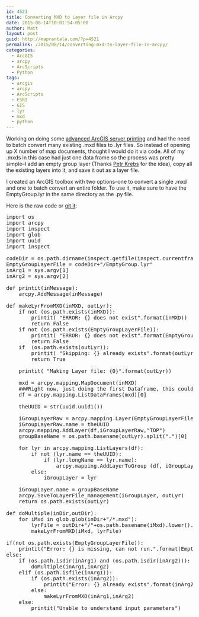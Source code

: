 ```yaml
---
id: 4521
title: Converting MXD to Layer file in Arcpy
date: 2015-08-14T10:01:54-05:00
author: Matt
layout: post
guid: http://maprantala.com/?p=4521
permalink: /2015/08/14/converting-mxd-to-layer-file-in-arcpy/
categories:
  - ArcGIS
  - arcpy
  - ArcScripts
  - Python
tags:
  - arcgis
  - arcpy
  - ArcScripts
  - ESRI
  - GIS
  - lyr
  - mxd
  - python
---
```

Working on doing some <a href="http://resources.arcgis.com/EN/HELP/MAIN/10.1/index.html#//01540000056t000000" target="_blank">advanced ArcGIS server printing</a>&nbsp;and had the need to batch convert many existing .mxd files to .lyr files. So instead of opening up X number of map documents, thought I would do it via code. All of my .mxds in this case had just one data frame so the process was pretty simple&#8211;I add an empty group layer (Thanks <a href="http://gis.stackexchange.com/users/434/petr-krebs" target="_blank">Petr Krebs</a> for the idea), copy all the existing layers into it, and save it out as a layer file.

I created an ArcGIS toolbox with two options&#8211;one to convert a single .mxd and one to batch convert an entire folder. To use it, make sure to have the EmptyGroup.lyr in the same directory as the .py file.

Here is the raw code or <a href="https://github.com/MapRantala/Blog/tree/master/ArcToolbox/ArcGIS/20150814_ConvertMxd2Lyr" target="_blank">git it</a>:

<pre>import os
import arcpy
import inspect
import glob
import uuid
import inspect

codeDir = os.path.dirname(inspect.getfile(inspect.currentframe()))
EmptyGroupLayerFile = codeDir+"/EmptyGroup.lyr"
inArg1 = sys.argv[1]
inArg2 = sys.argv[2]

def printit(inMessage):
    arcpy.AddMessage(inMessage)

def makeLyrFromMXD(inMXD, outLyr):
    if not (os.path.exists(inMXD)):
        printit( "ERROR: {} does not exist".format(inMXD))
        return False
    if not (os.path.exists(EmptyGroupLayerFile)):
        printit( "ERROR: {} does not exist".format(EmptyGroupLayerFile))
        return False
    if  (os.path.exists(outLyr)):
        printit( "Skipping: {} already exists".format(outLyr))
        return True

    printit( "Making Layer file: {0}".format(outLyr))

    mxd = arcpy.mapping.MapDocument(inMXD)
    ###Right now, just doing the first Dataframe, this could be modified
    df = arcpy.mapping.ListDataFrames(mxd)[0]

    theUUID = str(uuid.uuid1())

    iGroupLayerRaw = arcpy.mapping.Layer(EmptyGroupLayerFile)
    iGroupLayerRaw.name = theUUID
    arcpy.mapping.AddLayer(df,iGroupLayerRaw,"TOP")
    groupBaseName = os.path.basename(outLyr).split(".")[0]

    for lyr in arcpy.mapping.ListLayers(df):
        if not (lyr.name == theUUID):
            if (lyr.longName == lyr.name):
                arcpy.mapping.AddLayerToGroup (df, iGroupLayer, lyr, "Bottom")
        else:
            iGroupLayer = lyr

    iGroupLayer.name = groupBaseName
    arcpy.SaveToLayerFile_management(iGroupLayer, outLyr)
    return os.path.exists(outLyr)

def doMultiple(inDir,outDir):
    for iMxd in glob.glob(inDir+"/*.mxd"):
        lyrFile = outDir+"/"+os.path.basename(iMxd).lower().replace(".mxd",".lyr")
        makeLyrFromMXD(iMxd, lyrFile)

if(not os.path.exists(EmptyGroupLayerFile)):
    printit("Error: {} is missing, can not run.".format(EmptyGroupLayerFile))
else:
    if (os.path.isdir(inArg1) and (os.path.isdir(inArg2))):
        doMultiple(inArg1,inArg2)
    elif (os.path.isfile(inArg1)):
        if (os.path.exists(inArg2)):
            printit("Error: {} already exists".format(inArg2))
        else:
            makeLyrFromMXD(inArg1,inArg2)
    else:
        printit("Unable to understand input parameters")
</pre>